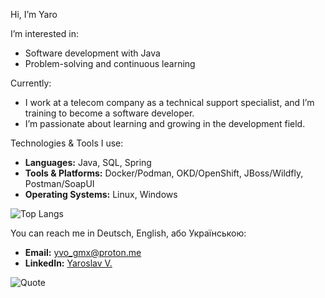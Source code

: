 Hi, I’m Yaro

I’m interested in:
- Software development with Java
- Problem-solving and continuous learning

Currently:
- I work at a telecom company as a technical support specialist, and I’m training to become a software developer.
- I’m passionate about learning and growing in the development field.

Technologies & Tools I use:
- **Languages:** Java, SQL, Spring  
- **Tools & Platforms:** Docker/Podman, OKD/OpenShift, JBoss/Wildfly, Postman/SoapUI  
- **Operating Systems:** Linux, Windows

![Top Langs](https://github-readme-stats.vercel.app/api/top-langs/?username=yaro-bit&hide=html,css,shader,md&layout=compact&theme=dark)

You can reach me in Deutsch, English, або Українською:
- **Email:** [yvo_gmx@proton.me](mailto:yvo_gmx@proton.me)  
- **LinkedIn:** [Yaroslav V.](https://www.linkedin.com/in/yaroslav-v-b7876a211/)

![Quote](https://quotes-github-readme.vercel.app/api?type=horizontal&theme=dark)
